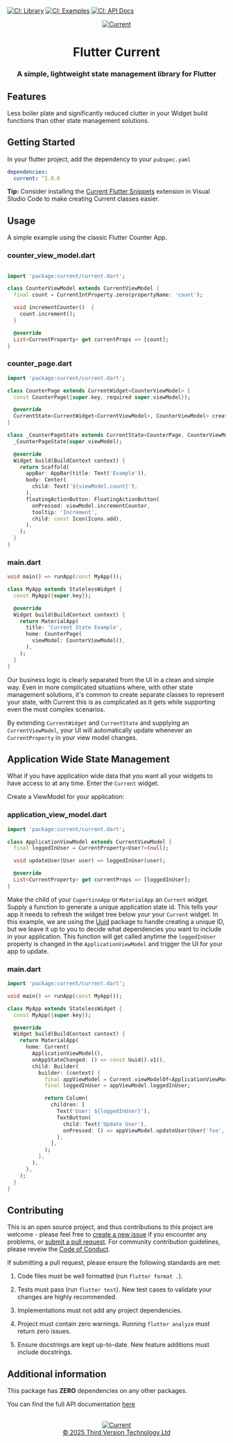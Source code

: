 [![CI: Library](https://github.com/thirdversion/flutter_current/actions/workflows/validate_library.yml/badge.svg)](https://github.com/thirdversion/flutter_current/actions/workflows/validate_library.yml)
[![CI: Examples](https://github.com/thirdversion/flutter_current/actions/workflows/validate_examples.yml/badge.svg)](https://github.com/thirdversion/flutter_current/actions/workflows/validate_examples.yml)
[![CI: API Docs](https://github.com/thirdversion/flutter_current/actions/workflows/validate_docs.yml/badge.svg)](https://github.com/thirdversion/flutter_current/actions/workflows/validate_docs.yml)

<a href="https://pub.dev/packages/current">
  <div align="center">
    <picture>
      <source media="(prefers-color-scheme: dark)" srcset="https://github.com/thirdversion/flutter_current/blob/main/images/CurrentLogoSM.png?raw=true">
      <img alt="Current" src="https://github.com/thirdversion/flutter_current/blob/main/images/CurrentLogoSM.png?raw=true">
    </picture>
  </div>
</a>

<h1 align="center">Flutter Current</h1>
<h3 align="center">A simple, lightweight state management library for Flutter</h3>

## Features

Less boiler plate and significantly reduced clutter in your Widget build functions than other state management solutions.

## Getting Started

In your flutter project, add the dependency to your `pubspec.yaml`

```yaml
dependencies:
  current: ^2.0.0
```

**Tip:** Consider installing the [Current Flutter Snippets](https://marketplace.visualstudio.com/items?itemName=ThirdVersionTechnology.current-flutter-snippets) extension in Visual Studio Code to make creating Current classes easier.

## Usage

A simple example using the classic Flutter Counter App.

### counter_view_model.dart

```dart

import 'package:current/current.dart';

class CounterViewModel extends CurrentViewModel {
  final count = CurrentIntProperty.zero(propertyName: 'count');

  void incrementCounter()  {
    count.increment();
  }

  @override
  List<CurrentProperty> get currentProps => [count];
}
```

### counter_page.dart

```dart
import 'package:current/current.dart';

class CounterPage extends CurrentWidget<CounterViewModel> {
  const CounterPage({super.key, required super.viewModel});

  @override
  CurrentState<CurrentWidget<CurrentViewModel>, CounterViewModel> createCurrent() => _CounterPageState(viewModel);
}

class _CounterPageState extends CurrentState<CounterPage, CounterViewModel> {
  _CounterPageState(super.viewModel);

  @override
  Widget build(BuildContext context) {
    return Scaffold(
      appBar: AppBar(title: Text('Example')),
      body: Center(
        child: Text('${viewModel.count}'),
      ),
      floatingActionButton: FloatingActionButton(
        onPressed: viewModel.incrementCounter,
        tooltip: 'Increment',
        child: const Icon(Icons.add),
      ),
    );
  }
}

```

### main.dart

```dart
void main() => runApp(const MyApp());

class MyApp extends StatelessWidget {
  const MyApp({super.key});

  @override
  Widget build(BuildContext context) {
    return MaterialApp(
      title: 'Current State Example',
      home: CounterPage(
        viewModel: CounterViewModel(),
      ),
    );
  }
}
```

Our business logic is clearly separated from the UI in a clean and simple way. Even in more complicated situations where, with other state management solutions, it's common to create separate classes to represent your state, with Current this is as complicated as it gets while supporting even the most complex scenarios.

By extending `CurrentWidget` and `CurrentState` and supplying an `CurrentViewModel`, your UI will automatically update whenever an `CurrentProperty` in your view model changes.

## Application Wide State Management

What if you have application wide data that you want all your widgets to have access to at any time. Enter the `Current` widget.

Create a ViewModel for your application:

### application_view_model.dart

```dart
import 'package:current/current.dart';

class ApplicationViewModel extends CurrentViewModel {
  final loggedInUser = CurrentProperty<User?>(null);

  void updateUser(User user) => loggedInUser(user);

  @override
  List<CurrentProperty> get currentProps => [loggedInUser];
}
```

Make the child of your `CupertinoApp` or `MaterialApp` an `Current` widget. Supply a function to generate a unique application state id. This tells your app it needs to refresh the widget tree below your your `Current` widget. In this example, we are using the [Uuid](https://pub.dev/packages/uuid) package to handle creating a unique ID, but we leave it up to you to decide what dependencies you want to include in your application. This function will get called anytime the `loggedInUser` property is changed in the `ApplicationViewModel` and trigger the UI for your app to update.

### main.dart

```dart
import 'package:current/current.dart';

void main() => runApp(const MyApp());

class MyApp extends StatelessWidget {
  const MyApp({super.key});

  @override
  Widget build(BuildContext context) {
    return MaterialApp(
      home: Current(
        ApplicationViewModel(),
        onAppStateChanged: () => const Uuid().v1(),
        child: Builder(
          builder: (context) {
            final appViewModel = Current.viewModelOf<ApplicationViewModel>(context);
            final loggedInUser = appViewModel.loggedInUser;

            return Column(
              children: [
                Text('User: ${loggedInUser}'),
                TextButton(
                  child: Text('Update User'),
                  onPressed: () => appViewModel.updateUser(User('foo', 'bar')),
                ),
              ],
            );
          },
        ),
      ),
    );
  }
}
```

## Contributing

This is an open source project, and thus contributions to this project are welcome - please feel free to [create a new issue](https://github.com/thirdversion/flutter_current/issues/new/choose) if you encounter any problems, or [submit a pull request](https://github.com/thirdversion/flutter_current/pulls). For community contribution guidelines, please reveiw the [Code of Conduct](CODE_OF_CONDUCT.md).

If submitting a pull request, please ensure the following standards are met:

1. Code files must be well formatted (run `flutter format .`).

2. Tests must pass (run `flutter test`). New test cases to validate your changes are highly recommended.

3. Implementations must not add any project dependencies.

4. Project must contain zero warnings. Running `flutter analyze` must return zero issues.

5. Ensure docstrings are kept up-to-date. New feature additions must include docstrings.

## Additional information

This package has **ZERO** dependencies on any other packages.

You can find the full API documentation [here](https://pub.dev/documentation/current/latest/)

<br />

<a href="https://thirdversion.ca">
  <div align="center">
    <picture>
      <source media="(prefers-color-scheme: dark)" srcset="https://github.com/thirdversion/flutter_current/blob/main/images/LogoBlackMD.png?raw=true">
      <img alt="Current" src="https://github.com/thirdversion/flutter_current/blob/main/images/LogoBlackMD.png">
    </picture>  
    <br />
    © 2025 Third Version Technology Ltd
  </div>
</a>
